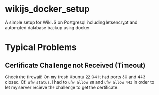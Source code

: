 # wikijs_docker_setup
A simple setup for WikiJS on Postgresql including letsencrypt and automated database backup using docker

# Typical Problems

## Certificate Challenge not Received (Timeout)

Check the firewall! On my fresh Ubuntu 22.04 it had ports 80 and 443 closed. Cf. <code>ufw status</code>. I had to <code>ufw allow 80</code> and <code>ufw allow 443</code> in order to let my server recieve the challenge to get the certificate.
